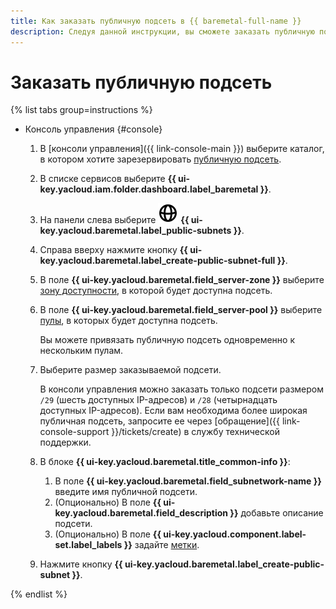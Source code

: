 ```yaml
---
title: Как заказать публичную подсеть в {{ baremetal-full-name }}
description: Следуя данной инструкции, вы сможете заказать публичную подсеть в {{ baremetal-full-name }}.
---
```


# Заказать публичную подсеть

{% list tabs group=instructions %}

- Консоль управления {#console}

  1. В [консоли управления]({{ link-console-main }}) выберите каталог, в котором хотите зарезервировать [публичную подсеть](../concepts/network.md#public-subnet).
  1. В списке сервисов выберите **{{ ui-key.yacloud.iam.folder.dashboard.label_baremetal }}**.
  1. На панели слева выберите ![globe](../../_assets/console-icons/globe.svg) **{{ ui-key.yacloud.baremetal.label_public-subnets }}**.
  1. Справа вверху нажмите кнопку **{{ ui-key.yacloud.baremetal.label_create-public-subnet-full }}**.
  1. В поле **{{ ui-key.yacloud.baremetal.field_server-zone }}** выберите [зону доступности](../../overview/concepts/geo-scope.md), в которой будет доступна подсеть.
  1. В поле **{{ ui-key.yacloud.baremetal.field_server-pool }}** выберите [пулы](../concepts/servers.md#server-pools), в которых будет доступна подсеть.

      Вы можете привязать публичную подсеть одновременно к нескольким пулам. 
  1. Выберите размер заказываемой подсети.

      В консоли управления можно заказать только подсети размером `/29` (шесть доступных IP-адресов) и `/28` (четырнадцать доступных IP-адресов). Если вам необходима более широкая публичная подсеть, запросите ее через [обращение]({{ link-console-support }}/tickets/create) в службу технической поддержки.
  1. В блоке **{{ ui-key.yacloud.baremetal.title_common-info }}**:

      1. В поле **{{ ui-key.yacloud.baremetal.field_subnetwork-name }}** введите имя публичной подсети.
      1. (Опционально) В поле **{{ ui-key.yacloud.baremetal.field_description }}** добавьте описание подсети.
      1. (Опционально) В поле **{{ ui-key.yacloud.component.label-set.label_labels }}** задайте [метки](../../resource-manager/concepts/labels.md).
  1. Нажмите кнопку **{{ ui-key.yacloud.baremetal.label_create-public-subnet }}**.

{% endlist %}
